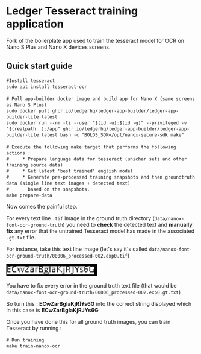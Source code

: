 # Ledger Tesseract training application

Fork of the boilerplate app used to train the tesseract model for OCR on Nano S Plus and Nano X devices screens.

## Quick start guide

```shell
#Install tesseract
sudo apt install tesseract-ocr

# Pull app-builder docker image and build app for Nano X (same screens as Nano S Plus)
sudo docker pull ghcr.io/ledgerhq/ledger-app-builder/ledger-app-builder-lite:latest
sudo docker run --rm -ti --user "$(id -u):$(id -g)" --privileged -v "$(realpath .):/app" ghcr.io/ledgerhq/ledger-app-builder/ledger-app-builder-lite:latest bash -c "BOLOS_SDK=/opt/nanox-secure-sdk make"

# Execute the following make target that performs the following actions : 
#     * Prepare language data for tesseract (unichar sets and other training source data) 
#     * Get latest 'best trained' english model
#     * Generate pre-processed training snapshots and then groundtruth data (single line text images + detected text)
#       based on the snapshots.
make prepare-data
```

Now comes the painful step.

For every text line `.tif` image in the ground truth directory (`data/nanox-font-ocr-ground-truth`) you need to **check** the detected text and **manually fix** any error that the untrained Tesseract model has made in the associated `.gt.txt` file.

For instance, take this text line image (let's say it's called `data/nanox-font-ocr-ground-truth/00006_processed-002.exp0.tif`)

![example ground truth image](example.png)

You have to fix every error in the ground truth text file (that would be `data/nanox-font-ocr-ground-truth/00006_processed-002.exp0.gt.txt`)

So turn this : **ECwZarBglaKjR]¥s6G** into the correct string displayed which in this case is **ECwZarBglaKjRJYs6G**

Once you have done this for all ground truth images, you can train Tesseract by running :

```shell
# Run training
make train-nanox-ocr
```

